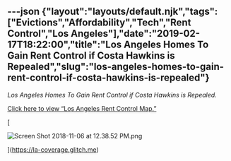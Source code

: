 ---json
{"layout":"layouts/default.njk","tags":["Evictions","Affordability","Tech","Rent Control","Los Angeles"],"date":"2019-02-17T18:22:00","title":"Los Angeles Homes To Gain Rent Control if Costa Hawkins is Repealed","slug":"los-angeles-homes-to-gain-rent-control-if-costa-hawkins-is-repealed"}
---

_Los Angeles Homes To Gain Rent Control if Costa Hawkins is Repealed._

[Click here to view “Los Angeles Rent Control Map.”](https://la-coverage.glitch.me)

[

![Screen Shot 2018-11-06 at 12.38.52 PM.png](https://images.squarespace-cdn.com/content/v1/52b7d7a6e4b0b3e376ac8ea2/1541528454958-HJ0LFL58ZNDHYNF2A8D2/ke17ZwdGBToddI8pDm48kIiiYWEOVTsh0-XVl9R0f3wUqsxRUqqbr1mOJYKfIPR7LoDQ9mXPOjoJoqy81S2I8N_N4V1vUb5AoIIIbLZhVYxCRW4BPu10St3TBAUQYVKcVQ9c65TIHHguRnr3IHBwWVWubG31WnAFC550saDNQOadrm68yHma47D0lBjqTjk9/Screen+Shot+2018-11-06+at+12.38.52+PM.png)

](https://la-coverage.glitch.me)